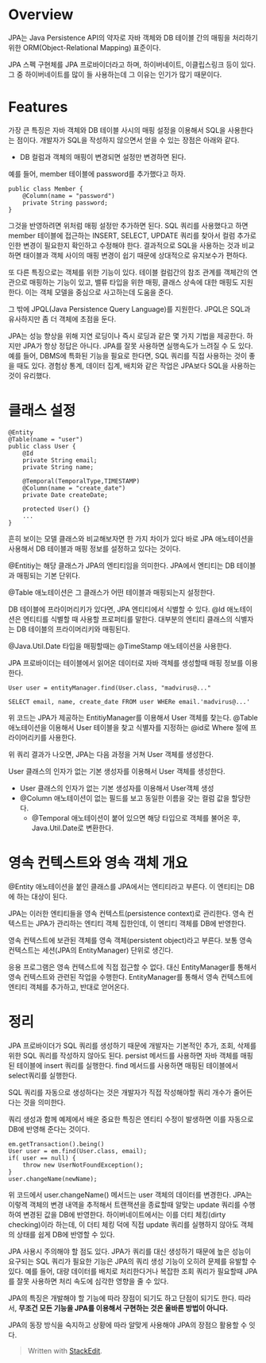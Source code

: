 # Overview

JPA는 Java Persistence API의 약자로 자바 객체와 DB 테이블 간의 매핑을 처리하기 위한 ORM(Object-Relational Mapping) 표준이다. 

JPA 스펙 구현체를 JPA 프로바이더라고 하며, 하이버네이트, 이클립스링크 등이 있다. 그 중 하이버네이트를 많이 들 사용하는데 그 이유는 인기가 많기 때문이다. 

#  Features

가장 큰 특징은 자바 객체와 DB 테이블 사시의 매핑 설정을 이용해서 SQL을 사용한다는 점이다. 개발자가 SQL을 작성하지 않으면서 얻을 수 있는 장점은 아래와 같다. 

* DB 컬럼과 객체의 매핑이 변경되면 설정만 변경하면 된다. 

예를 들어, member 테이블에 password를 추가했다고 하자. 
```
public class Member {
	@Column(name = "password")
	private String password;
}
```
그것을 반영하려면 위처럼 매핑 설정만 추가하면 된다. SQL 쿼리를 사용했다고 하면 member 테이블에 접근하는 INSERT, SELECT, UPDATE 쿼리를 찾아서 컬럼 추가로 인한 변경이 필요한지 확인하고 수정해야 한다. 결과적으로 SQL을 사용하는 것과 비교하면 태이블과 객체 사이의 매핑 변경이 쉽기 때문에 상대적으로 유지보수가 편하다. 

또 다른 특징으로는 객체를 위한 기능이 있다. 테이블 컬럼간의 참조 관계를 객체간의 연관으로 매핑하는 기능이 있고, 밸류 타입을 위한 매핑, 클래스 상속에 대한 매핑도 지원한다. 이는 객체 모델을 중심으로 사고하는데 도움을 준다. 

그 밖에 JPQL(Java Persistence Query Language)를 지원한다. JPQL은 SQL과 유사하지만 좀 더 객체에 초점을 둔다. 

JPA는 성능 향상을 위해 지연 로딩이나 즉시 로딩과 같은 몇 가지 기법을 제공한다. 하지만 JPA가 항상 정답은 아니다. JPA를 잘못 사용하면 실행속도가 느려질 수 도 있다. 예를 들어, DBMS에 특화된 기능을 필요로 한다면, SQL 쿼리를 직접 사용하는 것이 좋을 때도 있다. 경험상 통계, 데이터 집계, 배치와 같은 작업은 JPA보다 SQL을 사용하는 것이 유리했다. 

# 클래스 설정

```
@Entity
@Table(name = "user")
public class User {
	@Id
	private String email;
	private String name;

	@Temporal(TemporalType,TIMESTAMP)
	@Column(name = "create_date")
	private Date createDate;
	
	protected User() {}
	...
}
``` 

흔히 보이는 모델 클래스와 비교해보자면 한 가지 차이가 있다 바로 JPA 애노테이션을 사용해서 DB 테이블과 매핑 정보를 설정하고 있다는 것이다. 

@Entitiy는 해당 클래스가 JPA의 엔티티임을 의미한다. JPA에서 엔티티는 DB 테이블과 매핑되는 기본 단위다. 

@Table 애노테이션은 그 클래스가 어떤 테이블과 매핑되는지 설정한다. 

DB 테이블에 프라이머리키가 있다면, JPA 엔티티에서 식별할 수 있다. @Id 애노테이션은 엔티티를 식별할 때 사용할 프로퍼티를 말한다. 대부분의 엔티티 클래스의 식별자는 DB 테이블의 프라이머리키와 매핑된다. 

@Java.Util.Date 타입을 매핑할때는 @TimeStamp 애노테이션을 사용한다. 

JPA 프로바이더는 테이블에서 읽어온 데이터로 자바 객체를 생성할때 매핑 정보를 이용한다. 
```
User user = entityManager.find(User.class, "madvirus@..."

SELECT email, name, create_date FROM user WHERe email.'madvirus@...'
```

위 코드는 JPA가 제공하는 EntitiyManager를 이용해서 User 객체를 찾는다. @Table 애노테이션을 이용해서 User 테이블을 찾고 식별자를 지정하는 @id로 Where 절에 프라이머리키를 사용한다. 

위 쿼리 결과가 나오면, JPA는 다음 과정을 거쳐 User 객체를 생성한다.

User 클래스의 인자가 없는 기본 생성자를 이용해서 User 객체를 생성한다. 

* User 클래스의 인자가 없는 기본 생성자를 이용해서 User객체 생성
* @Column 애노테이션이 없는 필드를 보고 동일한 이름을 갖는 컬럼 값을 할당한다.
	* @Temporal 애노테이션이 붙어 있으면 해당 타입으로 객체를 불어온 후, Java.Util.Date로 변환한다.


# 영속 컨텍스트와 영속 객체 개요

@Entity 애노테이션을 붙인 클래스를 JPA에서는 엔티티라고 부른다. 이 엔티티는 DB에 하는 대상이 된다. 

JPA는 이러한 엔티티들을 영속 컨텍스트(persistence context)로 관리한다. 영속 컨텍스트는 JPA가 관리하는 엔티티 객체 집한인데, 이 엔티티 객체를 DB에 반영한다. 

영속 컨텍스트에 보관된 객체를 영속 객체(persistent object)라고 부른다. 보통 영속 컨텍스트는 세션(JPA의 EntityManager) 단위로 생긴다. 

응용 프로그램은 영속 컨텍스트에 직접 접근할 수 없다. 대신 EntityManager를 통해서 영속 컨텍스트와 관련된 작업을 수행한다. EntityManager를 통해서 영속 컨텍스트에 엔티티 객체를 추가하고, 반대로 얻어온다. 

# 정리

JPA 프로바이더가 SQL 쿼리를 생성하기 때문에 개발자는 기본적인 추가, 조회, 삭제를 위한 SQL 쿼리를 작성하지 않아도 된다. persist 메서드를 사용하면 자바 객체를 매핑된 테이블에 insert 쿼리를 실행한다. find 메서드를 사용하면 매핑된 테이블에서 select쿼리를 실행한다. 

SQL 쿼리를 자동으로 생성하다는 것은 개발자가 직접 작성해야할 쿼리 개수가 줄어든 다는 것을 의미한다.

쿼리 생성과 함께 예제에서 배운 중요한 특징은 엔티티 수정이 발생하면 이를 자동으로 DB에 반영해 준다는 것이다. 

```
em.getTransaction().being()
User user = em.find(User.class, email);
if( user == null) {
	throw new UserNotFoundException();
}
user.changeName(newName);
```
위 코드에서 user.changeName() 메서드는 user 객체의 데이터를 변경한다. JPA는 이렇겍 객체의 변경 내역을 추적해서 트랜잭션을 종료할때 알맞는 update 쿼리를 수행하여 변경된 값을 DB에 반영한다. 
하이버네이트에서는 이를 더티 체킹(dirty checking)이라 하는데, 이 더티 체킹 덕에 직접 update 쿼리를 실행하지 않아도 객체의 상태를 쉽게 DB에 반영할 수 있다. 

JPA 사용시 주의해야 할 점도 있다. JPA가 쿼리를 대신 생성하기 때문에 높은 성능이 요구되는 SQL 쿼리가 필요한 기능은 JPA의 쿼리 생성 기능이 오히려 문제를 유발할 수 있다. 예를 들어, 대량 데이터를 배치로 처리한다거나 복잡한 조회 쿼리가 필요할때 JPA를 잘못 사용하면 처리 속도에 심각한 영향을 줄 수 있다. 

JPA의 특징은 개발해야 할 기능에 따라 장점이 되기도 하고 단점이 되기도 한다. 따라서, **무조건 모든 기능을 JPA를 이용해서 구현하는 것은 올바른 방법이 아니다.** 

JPA의 동장 방식을 숙지하고 상황에 따라 알맞게 사용해야 JPA의 장점으 활용할 수 잇다. 










> Written with [StackEdit](https://stackedit.io/).
<!--stackedit_data:
eyJoaXN0b3J5IjpbLTU3MDQzNjc3MSwxNDM2MTM3Njg5LDE5OD
UxNjgxNDksMjA1MzA1MTg4NCwtNDUyMTY2MTI3LC0yMTQ2NzM2
MTQ3LC0zMzM5Njg2NjBdfQ==
-->
